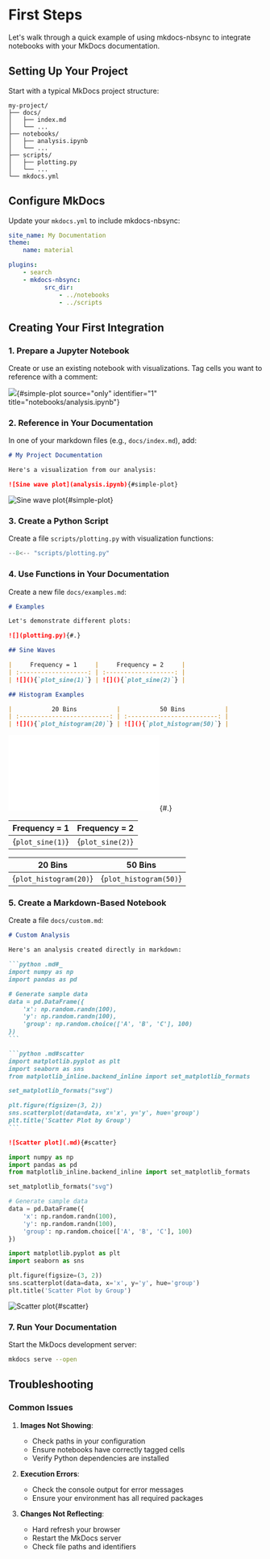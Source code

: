 # First Steps

Let's walk through a quick example of using mkdocs-nbsync to integrate notebooks with
your MkDocs documentation.

## Setting Up Your Project

Start with a typical MkDocs project structure:

```
my-project/
├── docs/
│   ├── index.md
│   └── ...
├── notebooks/
│   ├── analysis.ipynb
│   └── ...
├── scripts/
│   ├── plotting.py
│   └── ...
└── mkdocs.yml
```

## Configure MkDocs

Update your `mkdocs.yml` to include mkdocs-nbsync:

```yaml
site_name: My Documentation
theme:
    name: material

plugins:
    - search
    - mkdocs-nbsync:
          src_dir:
              - ../notebooks
              - ../scripts
```

## Creating Your First Integration

### 1. Prepare a Jupyter Notebook

Create or use an existing notebook with visualizations.
Tag cells you want to reference with a comment:

![](analysis.ipynb){#simple-plot source="only" identifier="1" title="notebooks/analysis.ipynb"}

### 2. Reference in Your Documentation

In one of your markdown files (e.g., `docs/index.md`), add:

```markdown
# My Project Documentation

Here's a visualization from our analysis:

![Sine wave plot](analysis.ipynb){#simple-plot}
```

![Sine wave plot](analysis.ipynb){#simple-plot}

### 3. Create a Python Script

Create a file `scripts/plotting.py` with visualization functions:

```python title="scripts/plotting.py"
--8<-- "scripts/plotting.py"
```

### 4. Use Functions in Your Documentation

Create a new file `docs/examples.md`:

```markdown
# Examples

Let's demonstrate different plots:

![](plotting.py){#.}

## Sine Waves

|     Frequency = 1     |     Frequency = 2     |
| :-------------------: | :-------------------: |
| ![](){`plot_sine(1)`} | ![](){`plot_sine(2)`} |

## Histogram Examples

|           20 Bins           |           50 Bins           |
| :-------------------------: | :-------------------------: |
| ![](){`plot_histogram(20)`} | ![](){`plot_histogram(50)`} |
```

![](plotting.py){#.}

|     Frequency = 1     |     Frequency = 2     |
| :-------------------: | :-------------------: |
| ![](){`plot_sine(1)`} | ![](){`plot_sine(2)`} |

|           20 Bins           |           50 Bins           |
| :-------------------------: | :-------------------------: |
| ![](){`plot_histogram(20)`} | ![](){`plot_histogram(50)`} |

### 5. Create a Markdown-Based Notebook

Create a file `docs/custom.md`:

````markdown
# Custom Analysis

Here's an analysis created directly in markdown:

```python .md#_
import numpy as np
import pandas as pd

# Generate sample data
data = pd.DataFrame({
    'x': np.random.randn(100),
    'y': np.random.randn(100),
    'group': np.random.choice(['A', 'B', 'C'], 100)
})
```

```python .md#scatter
import matplotlib.pyplot as plt
import seaborn as sns
from matplotlib_inline.backend_inline import set_matplotlib_formats

set_matplotlib_formats("svg")

plt.figure(figsize=(3, 2))
sns.scatterplot(data=data, x='x', y='y', hue='group')
plt.title('Scatter Plot by Group')
```

![Scatter plot](.md){#scatter}
````

```python .md#_
import numpy as np
import pandas as pd
from matplotlib_inline.backend_inline import set_matplotlib_formats

set_matplotlib_formats("svg")

# Generate sample data
data = pd.DataFrame({
    'x': np.random.randn(100),
    'y': np.random.randn(100),
    'group': np.random.choice(['A', 'B', 'C'], 100)
})
```

```python .md#scatter
import matplotlib.pyplot as plt
import seaborn as sns

plt.figure(figsize=(3, 2))
sns.scatterplot(data=data, x='x', y='y', hue='group')
plt.title('Scatter Plot by Group')
```

![Scatter plot](){#scatter}

### 7. Run Your Documentation

Start the MkDocs development server:

```bash
mkdocs serve --open
```

## Troubleshooting

### Common Issues

1. **Images Not Showing**:
    - Check paths in your configuration
    - Ensure notebooks have correctly tagged cells
    - Verify Python dependencies are installed

2. **Execution Errors**:
    - Check the console output for error messages
    - Ensure your environment has all required packages

3. **Changes Not Reflecting**:
    - Hard refresh your browser
    - Restart the MkDocs server
    - Check file paths and identifiers
